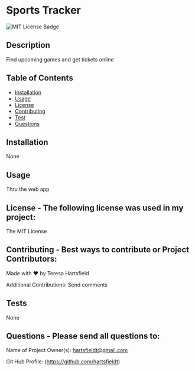 

# Sports Tracker

![MIT License Badge](https://img.shields.io/badge/license-MIT-brightgreen)

## Description
Find upcoming games and get tickets online

## Table of Contents

- [Installation](#installation)
- [Usage](#usage)
- [License](#license)
- [Contributing](#contributing)
- [Test](#test)
- [Questions](#questions)
      

## Installation
None

## Usage
Thru the web app

## License - The following license was used in my project:
The MIT License

## Contributing - Best ways to contribute or Project Contributors:
Made with ❤️ by Teresa Hartsfield

Additional Contributions: Send comments

## Tests
  None

## Questions - Please send all questions to:
Name of Project Owner(s): hartsfieldt@gmail.com

Git Hub Profile: (https://github.com/hartsfieldt)
  